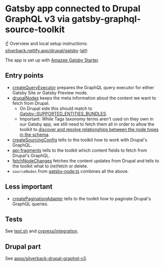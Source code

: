 # Gatsby app connected to Drupal GraphQL v3 via gatsby-graphql-source-toolkit

☝️ Overview and local setup instructions: [silverback.netlify.app/drupal/gatsby](https://silverback.netlify.app/drupal/gatsby) ([alt](../silverback-website/docs/drupal/gatsby.mdx))

The app is set up with [Amazee Gatsby Starter](https://github.com/AmazeeLabs/gatsby-starter).

## Entry points

- [createQueryExecutor](./src/gatsby-node-helpers/create-query-executor.ts) prepares the GraphQL query executor for either Gatsby Site or Gatsby Preview mode.
- [drupalNodes](./src/gatsby-node-helpers/drupal-nodes.ts) keeps the meta information about the content we want to fetch from Drupal.
  - On Drupal side this should match to [Gatsby::SUPPORTED_ENTITIES_BUNDLES](../silverback-drupal-graphql-v3/web/modules/custom/silverback_gatsby/src/Gatsby.php).
  - Important: While Tags taxonomy terms aren't used on they own in our Gatsby app, we still need to fetch them all in order to allow the toolkit to [discover and resolve relationships between the node types in the schema](https://github.com/gatsbyjs/gatsby-graphql-toolkit#2-configure-gatsby-node-types).
- [createSourcingConfig](./src/gatsby-node-helpers/create-sourcing-config.ts) tells to the toolkit how to work with Drupal's GraphQL.
- [api-fragments](./src/gatsby-node-helpers/api-fragments) tells to the toolkit which content fields to fetch from Drupal's GraphQL.
- [fetchNodeChanges](./src/gatsby-node-helpers/fetch-node-changes.ts) fetches the content updates from Drupal and tells to the toolkit what to (re)fetch or delete.
- `sourceNodes` from [gatsby-node.ts](./gatsby-node.ts) combines all the above.

## Less important

- [createPaginationAdapter](./src/gatsby-node-helpers/create-pagination-adapter.ts) tells to the toolkit how to paginate Drupal's GraphQL queries.

## Tests

See [test.sh](./test.sh) and [cypress/integration](./cypress/integration).

## Drupal part

See [apps/silverback-drupal-graphql-v3](../silverback-drupal-graphql-v3).
